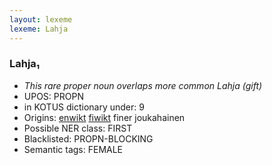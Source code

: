 ```yaml
---
layout: lexeme
lexeme: Lahja
---
```


###  Lahja₁

* _This rare proper noun overlaps more common *Lahja* (gift)_
* UPOS:  PROPN
* in KOTUS dictionary under:  9
* Origins: [enwikt](https://en.wiktionary.org/wiki/Lahja) [fiwikt](https://fi.wiktionary.org/wiki/Lahja) finer joukahainen 
* Possible NER class:  FIRST
* Blacklisted:  PROPN-BLOCKING
* Semantic tags:  FEMALE

